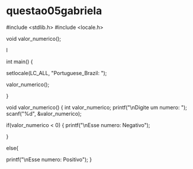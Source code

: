 # questao05gabriela
#include <stdlib.h>
#include <locale.h>

void valor_numerico();

I

int main() {

setlocale(LC_ALL, "Portuguese_Brazil: ");

valor_numerico();

}

void valor_numerico() { int valor_numerico; printf("\nDigite um numero: "); scanf("%d", &valor_numerico);

if(valor_numerico < 0) { printf("\nEsse numero: Negativo");

}

else{

printf("\nEsse numero: Positivo");
}

